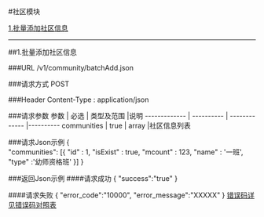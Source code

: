 #社区模块 

[1.批量添加社区信息](#1)

---
##<a id="1">1.批量添加社区信息</a>

###<a id="1.1">URL</a>
/v1/community/batchAdd.json

###<a id="1.2">请求方式</a>
POST

###<a id="1.3">Header</a>
Content-Type : application/json

###<a id="1.4">请求参数</a>
     参数      | 必选 	    | 类型及范围     |说明
-------------  | ---------- | -------------  |---------- 
communities      | true	      | array         |社区信息列表

###<a id="1.5">请求Json示例</a>
	{       
		"communities": [{
		  "id" : 1,
		  "isExist" : true,
		  "mcount" : 123,
		  "name" : '一班',
		  "type" :'幼师资格班'
		}]
	}

###<a id="1.6">返回Json示例</a>
####<a id="1.6.1">请求成功</a>
	{
		"success":"true"
	}

####<a id="1.6.2">请求失败</a>
	{
		"error_code":"10000",
		"error_message":"XXXXX"
	}
[错误码详见错误码对照表](错误码对照表.md)
